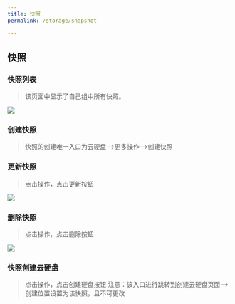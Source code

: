 ```yaml
---
title: 快照
permalink: /storage/snapshot

---
```



## 快照

 
### 快照列表
  > 该页面中显示了自己组中所有快照。
   
   ![](~@vuepress/snapshot_list_01.png)

### 创建快照
  > 快照的创建唯一入口为云硬盘-->更多操作-->创建快照


### 更新快照
  > 点击操作，点击更新按钮
  
   ![](~@vuepress/snapshot_update_01.png)
  
### 删除快照  
  > 点击操作，点击删除按钮

   ![](~@vuepress/snapshot_delete_01.png)


 ### 快照创建云硬盘
  > 点击操作，点击创建硬盘按钮
  > 注意：该入口进行跳转到创建云硬盘页面-->创建位置设置为该快照，且不可更改

